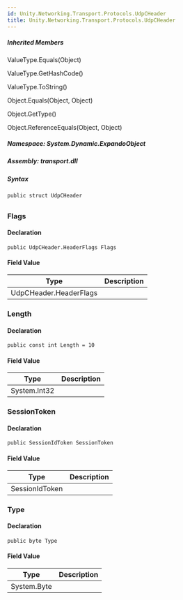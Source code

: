 ```yaml
---  
id: Unity.Networking.Transport.Protocols.UdpCHeader  
title: Unity.Networking.Transport.Protocols.UdpCHeader  
---
```


<div class="markdown level0 summary">

</div>

<div class="markdown level0 conceptual">

</div>

<div class="inheritedMembers">

##### Inherited Members

<div>

ValueType.Equals(Object)

</div>

<div>

ValueType.GetHashCode()

</div>

<div>

ValueType.ToString()

</div>

<div>

Object.Equals(Object, Object)

</div>

<div>

Object.GetType()

</div>

<div>

Object.ReferenceEquals(Object, Object)

</div>

</div>

##### **Namespace**: System.Dynamic.ExpandoObject

##### **Assembly**: transport.dll

##### Syntax

``` lang-csharp
public struct UdpCHeader
```

## 

### Flags

<div class="markdown level1 summary">

</div>

<div class="markdown level1 conceptual">

</div>

#### Declaration

``` lang-csharp
public UdpCHeader.HeaderFlags Flags
```

#### Field Value

| Type                   | Description |
|------------------------|-------------|
| UdpCHeader.HeaderFlags |             |

### Length

<div class="markdown level1 summary">

</div>

<div class="markdown level1 conceptual">

</div>

#### Declaration

``` lang-csharp
public const int Length = 10
```

#### Field Value

| Type         | Description |
|--------------|-------------|
| System.Int32 |             |

### SessionToken

<div class="markdown level1 summary">

</div>

<div class="markdown level1 conceptual">

</div>

#### Declaration

``` lang-csharp
public SessionIdToken SessionToken
```

#### Field Value

| Type           | Description |
|----------------|-------------|
| SessionIdToken |             |

### Type

<div class="markdown level1 summary">

</div>

<div class="markdown level1 conceptual">

</div>

#### Declaration

``` lang-csharp
public byte Type
```

#### Field Value

| Type        | Description |
|-------------|-------------|
| System.Byte |             |
